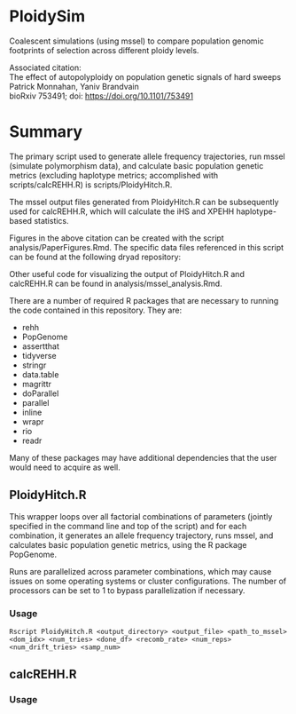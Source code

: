 # PloidySim

Coalescent simulations (using mssel) to compare population genomic footprints of selection across different ploidy levels.

Associated citation: \
The effect of autopolyploidy on population genetic signals of hard sweeps \
Patrick Monnahan, Yaniv Brandvain \
bioRxiv 753491; doi: https://doi.org/10.1101/753491

# Summary

The primary script used to generate allele frequency trajectories, run mssel (simulate polymorphism data), and calculate basic population genetic metrics (excluding haplotype metrics; accomplished with scripts/calcREHH.R) is scripts/PloidyHitch.R.

The mssel output files generated from PloidyHitch.R can be subsequently used for calcREHH.R, which will calculate the iHS and XPEHH haplotype-based statistics.

Figures in the above citation can be created with the script analysis/PaperFigures.Rmd.  The specific data files referenced in this script can be found at the following dryad repository:

Other useful code for visualizing the output of PloidyHitch.R and calcREHH.R can be found in analysis/mssel_analysis.Rmd.

There are a number of required R packages that are necessary to running the code contained in this repository.  They are:
* rehh
* PopGenome
* assertthat
* tidyverse
* stringr
* data.table
* magrittr
* doParallel
* parallel
* inline
* wrapr
* rio
* readr 

Many of these packages may have additional dependencies that the user would need to acquire as well.

## PloidyHitch.R
This wrapper loops over all factorial combinations of parameters (jointly specified in the command line and top of the script) and for each combination, it generates an allele frequency trajectory, runs mssel, and calculates basic population genetic metrics, using the R package PopGenome.

Runs are parallelized across parameter combinations, which may cause issues on some operating systems or cluster configurations.  The number of processors can be set to 1 to bypass parallelization if necessary. 

### Usage
    Rscript PloidyHitch.R <output_directory> <output_file> <path_to_mssel> <dom_idx> <num_tries> <done_df> <recomb_rate> <num_reps> <num_drift_tries> <samp_num>

## calcREHH.R
### Usage
